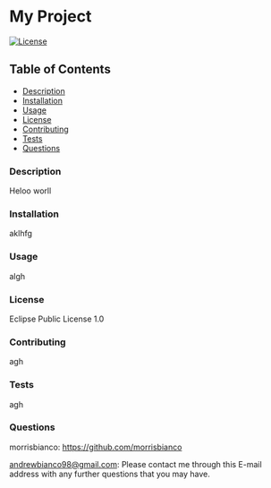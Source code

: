 # My Project
[![License](https://img.shields.io/badge/License-EPL%201.0-red.svg)](https://opensource.org/licenses/EPL-1.0)
## Table of Contents
            
- [Description](#Description)
- [Installation](#Installation)
- [Usage](#Usage)
- [License](#License)
- [Contributing](#Contributing)
- [Tests](#Tests)
- [Questions](#Questions)

### Description
Heloo worll
### Installation
aklhfg
### Usage
algh
### License
Eclipse Public License 1.0
### Contributing
agh
### Tests
agh
### Questions
morrisbianco: https://github.com/morrisbianco

andrewbianco98@gmail.com: Please contact me through this E-mail address with any further questions that you may have.
            